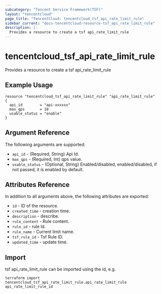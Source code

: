 ```yaml
---
subcategory: "Tencent Service Framework(TSF)"
layout: "tencentcloud"
page_title: "TencentCloud: tencentcloud_tsf_api_rate_limit_rule"
sidebar_current: "docs-tencentcloud-resource-tsf_api_rate_limit_rule"
description: |-
  Provides a resource to create a tsf api_rate_limit_rule
---
```


# tencentcloud_tsf_api_rate_limit_rule

Provides a resource to create a tsf api_rate_limit_rule

## Example Usage

```hcl
resource "tencentcloud_tsf_api_rate_limit_rule" "api_rate_limit_rule" {
  api_id        = "api-xxxxxx"
  max_qps       = 10
  usable_status = "enable"
}
```

## Argument Reference

The following arguments are supported:

* `api_id` - (Required, String) Api Id.
* `max_qps` - (Required, Int) qps value.
* `usable_status` - (Optional, String) Enabled/disabled, enabled/disabled, if not passed, it is enabled by default.

## Attributes Reference

In addition to all arguments above, the following attributes are exported:

* `id` - ID of the resource.
* `created_time` - creation time.
* `description` - describe.
* `rule_content` - Rule content.
* `rule_id` - rule Id.
* `rule_name` - Current limit name.
* `tsf_rule_id` - Tsf Rule ID.
* `updated_time` - update time.


## Import

tsf api_rate_limit_rule can be imported using the id, e.g.

```
terraform import tencentcloud_tsf_api_rate_limit_rule.api_rate_limit_rule api_rate_limit_rule_id
```

